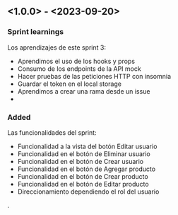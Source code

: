 ## <1.0.0> - <2023-09-20>

### Sprint learnings

Los aprendizajes de este sprint 3: 
- Aprendimos el uso de los hooks y props 
- Consumo de los endpoints de la API mock 
- Hacer pruebas de las peticiones HTTP con insomnia
- Guardar el token en el local storage
- Aprendimos a crear una rama desde un issue 
- 

### Added

Las funcionalidades del sprint: 

- Funcionalidad a la vista del botón Editar usuario 
- Funcionalidad en el botón de Eliminar usuario 
- Funcionalidad en el botón de Crear usuario
- Funcionalidad en el botón de Agregar producto 
- Funcionalidad en el botón de Crear producto 
- Funcionalidad en el botón de Editar producto 
- Direccionamiento dependiendo el rol del usuario 


.